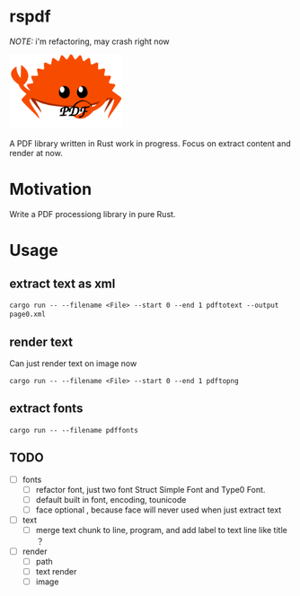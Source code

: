 # rspdf

*NOTE:* i'm refactoring, may crash right now

<img src="./doc/images/rspdf.png" alt="rspdf" style="width:40%;" />

A PDF library written in Rust work in progress. Focus on extract content and render at now.

# Motivation
Write a PDF processiong library in pure Rust.

# Usage

## extract text as xml

```
cargo run -- --filename <File> --start 0 --end 1 pdftotext --output page0.xml 
```

## render text
Can just render text on image now

```
cargo run -- --filename <File> --start 0 --end 1 pdftopng 
```

## extract  fonts
```
cargo run -- --filename pdffonts
```


## TODO
- [ ] fonts
  - [ ] refactor font, just two font Struct Simple Font and Type0 Font.
  - [ ] default built in font, encoding, tounicode
  - [ ] face optional , because face will never used when just extract text

- [ ] text
  - [ ] merge text chunk to line, program, and add label to text line like title ？

- [ ] render
  - [ ] path
  - [ ] text render
  - [ ] image
